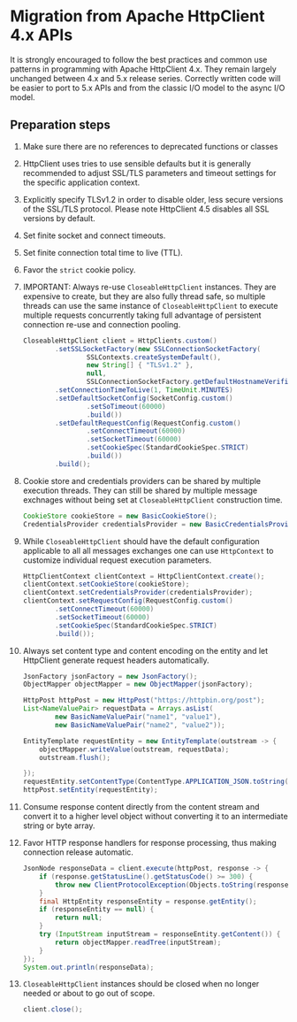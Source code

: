<!--
    Licensed to the Apache Software Foundation (ASF) under one
    or more contributor license agreements.  See the NOTICE file
    distributed with this work for additional information
    regarding copyright ownership.  The ASF licenses this file
    to you under the Apache License, Version 2.0 (the
    "License"); you may not use this file except in compliance
    with the License.  You may obtain a copy of the License at
    
      http://www.apache.org/licenses/LICENSE-2.0
    
    Unless required by applicable law or agreed to in writing,
    software distributed under the License is distributed on an
    "AS IS" BASIS, WITHOUT WARRANTIES OR CONDITIONS OF ANY
    KIND, either express or implied.  See the License for the
    specific language governing permissions and limitations
    under the License.
-->

# Migration from Apache HttpClient 4.x APIs

It is strongly encouraged to follow the best practices and common use patterns in programming with Apache HttpClient
4.x. They remain largely unchanged between 4.x and 5.x release series. Correctly written code will be easier to port to
5.x APIs and from the classic I/O model to the async I/O model.

## Preparation steps

1. Make sure there are no references to deprecated functions or classes

1. HttpClient uses tries to use sensible defaults but it is generally recommended to adjust SSL/TLS parameters and
   timeout settings for the specific application context.

1. Explicitly specify TLSv1.2 in order to disable older, less secure versions of the SSL/TLS protocol. Please note
   HttpClient 4.5 disables all SSL versions by default.

1. Set finite socket and connect timeouts.

1. Set finite connection total time to live (TTL).

1. Favor the `strict` cookie policy.

1. IMPORTANT: Always re-use `CloseableHttpClient` instances. They are expensive to create, but they are also fully
   thread safe, so multiple threads can use the same instance of `CloseableHttpClient` to execute multiple requests
   concurrently taking full advantage of persistent connection re-use and connection pooling.

    ```java
    CloseableHttpClient client = HttpClients.custom()
            .setSSLSocketFactory(new SSLConnectionSocketFactory(
                    SSLContexts.createSystemDefault(),
                    new String[] { "TLSv1.2" },
                    null,
                    SSLConnectionSocketFactory.getDefaultHostnameVerifier()))
            .setConnectionTimeToLive(1, TimeUnit.MINUTES)
            .setDefaultSocketConfig(SocketConfig.custom()
                    .setSoTimeout(60000)
                    .build())
            .setDefaultRequestConfig(RequestConfig.custom()
                    .setConnectTimeout(60000)
                    .setSocketTimeout(60000)
                    .setCookieSpec(StandardCookieSpec.STRICT)
                    .build())
            .build();
    ```   

1. Cookie store and credentials providers can be shared by multiple execution threads. They can still be shared by
   multiple message exchnages without being set at
   `CloseableHttpClient` construction time.

    ```java
    CookieStore cookieStore = new BasicCookieStore();
    CredentialsProvider credentialsProvider = new BasicCredentialsProvider();
    ```

1. While `CloseableHttpClient` should have the default configuration applicable to all all messages exchanges one can
   use `HttpContext` to customize individual request execution parameters.

    ```java
    HttpClientContext clientContext = HttpClientContext.create();
    clientContext.setCookieStore(cookieStore);
    clientContext.setCredentialsProvider(credentialsProvider);
    clientContext.setRequestConfig(RequestConfig.custom()
            .setConnectTimeout(60000)
            .setSocketTimeout(60000)
            .setCookieSpec(StandardCookieSpec.STRICT)
            .build());
    ```

1. Always set content type and content encoding on the entity and let HttpClient generate request headers automatically.

    ```java
    JsonFactory jsonFactory = new JsonFactory();
    ObjectMapper objectMapper = new ObjectMapper(jsonFactory);

    HttpPost httpPost = new HttpPost("https://httpbin.org/post");
    List<NameValuePair> requestData = Arrays.asList(
            new BasicNameValuePair("name1", "value1"),
            new BasicNameValuePair("name2", "value2"));
    
    EntityTemplate requestEntity = new EntityTemplate(outstream -> {
        objectMapper.writeValue(outstream, requestData);
        outstream.flush();
    
    });
    requestEntity.setContentType(ContentType.APPLICATION_JSON.toString());
    httpPost.setEntity(requestEntity);
    ```

1. Consume response content directly from the content stream and convert it to a higher level object without converting
   it to an intermediate string or byte array.

1. Favor HTTP response handlers for response processing, thus making connection release automatic.

    ```java
    JsonNode responseData = client.execute(httpPost, response -> {
        if (response.getStatusLine().getStatusCode() >= 300) {
            throw new ClientProtocolException(Objects.toString(response.getStatusLine()));
        }
        final HttpEntity responseEntity = response.getEntity();
        if (responseEntity == null) {
            return null;
        }
        try (InputStream inputStream = responseEntity.getContent()) {
            return objectMapper.readTree(inputStream);
        }
    });
    System.out.println(responseData);
    ```
1. `CloseableHttpClient` instances should be closed when no longer needed or about to go out of scope.

    ```java
    client.close();
    ```       
